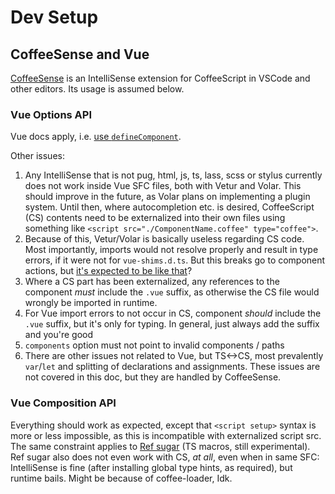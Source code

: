 # Dev Setup

## CoffeeSense and Vue

[CoffeeSense](https://github.com/phil294/coffeesense) is an IntelliSense extension for CoffeeScript in VSCode and other editors. Its usage is assumed below.

### Vue Options API

Vue docs apply, i.e. [use `defineComponent`](https://v3.vuejs.org/guide/typescript-support.html#using-with-options-api).

Other issues:

1. Any IntelliSense that is not pug, html, js, ts, lass, scss or stylus currently does not work inside Vue SFC files, both with Vetur and Volar. This should improve in the future, as Volar plans on implementing a plugin system. Until then, where autocompletion etc. is desired, CoffeeScript (CS) contents need to be externalized into their own files using something like `<script src="./ComponentName.coffee" type="coffee">`.
1. Because of this, Vetur/Volar is basically useless regarding CS code. Most importantly, imports would not resolve properly and result in type errors, if it were not for `vue-shims.d.ts`. But this breaks go to component actions, but [it's expected to be like that](https://github.com/vuejs/vue/issues/5298)?
1. Where a CS part has been externalized, any references to the component *must* include the `.vue` suffix, as otherwise the CS file would wrongly be imported in runtime.
1. For Vue import errors to not occur in CS, component *should* include the `.vue` suffix, but it's only for typing. In general, just always add the suffix and you're good
1. `components` option must not point to invalid components / paths
1. There are other issues not related to Vue, but TS<->CS, most prevalently `var`/`let` and splitting of declarations and assignments. These issues are not covered in this doc, but they are handled by CoffeeSense.

### Vue Composition API

Everything should work as expected, except that `<script setup>` syntax is more or less impossible, as this is incompatible with externalized script src. The same constraint applies to [Ref sugar](https://github.com/vuejs/rfcs/discussions/369) (TS macros, still experimental). Ref sugar also does not even work with CS, *at all*, even when in same SFC: IntelliSense is fine (after installing global type hints, as required), but runtime bails. Might be because of coffee-loader, Idk.